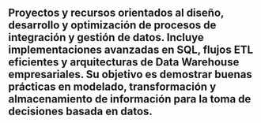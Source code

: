 ## Proyectos y recursos orientados al diseño, desarrollo y optimización de procesos de integración y gestión de datos. Incluye implementaciones avanzadas en SQL, flujos ETL eficientes y arquitecturas de Data Warehouse empresariales. Su objetivo es demostrar buenas prácticas en modelado, transformación y almacenamiento de información para la toma de decisiones basada en datos.
